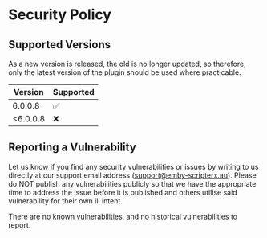 # Security Policy

## Supported Versions

As a new version is released, the old is no longer updated, so therefore, only the latest version of the plugin should be used where practicable. 

| Version | Supported          |
| ------- | ------------------ |
| 6.0.0.8   | :white_check_mark: |
| <6.0.0.8   | :x:                |

## Reporting a Vulnerability

Let us know if you find any security vulnerabilities or issues by writing to us directly at our support email address (support@emby-scripterx.au).  Please do NOT publish any vulnerabilities publicly so that we have the appropriate time to address the issue before it is published and others utilise said vulnerability for their own ill intent.

There are no known vulnerabilities, and no historical vulnerabilities to report.
